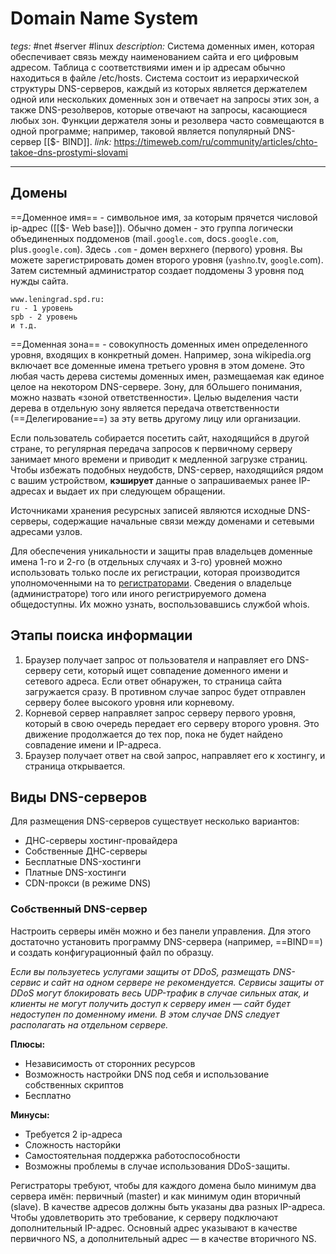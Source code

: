 # Domain Name System
*tegs:* #net #server #linux
*description:* Система доменных имен, которая обеспечивает связь между наименованием сайта и его цифровым адресом. Таблица с соответствиями имен и ip адресам обычно находиться в файле /etc/hosts. Система состоит из иерархической структуры DNS-серверов, каждый из которых является держателем одной или нескольких доменных зон и отвечает на запросы этих зон, а также DNS-резо́лверов, которые отвечают на запросы, касающиеся любых зон. Функции держателя зоны и резолвера часто совмещаются в одной программе; например, таковой является популярный DNS-сервер [[$- BIND]].
*link:* https://timeweb.com/ru/community/articles/chto-takoe-dns-prostymi-slovami

---

## Домены

==Доменное имя== - символьное имя, за которым прячется числовой ip-адрес ([[$- Web base]]). Обычно домен - это группа логически объединенных поддоменов (mail`.google.com`, docs`.google.com`, plus`.google.com`). Здесь `.com` - домен верхнего (первого) уровня. Вы можете зарегистрировать домен второго уровня (`yashno`.tv, `google`.com). Затем системный администратор создает поддомены 3 уровня под нужды сайта.
```
www.leningrad.spd.ru:
ru - 1 уровень
spb - 2 уровень
и т.д.
```

==Доменная зона== - совокупность доменных имен определенного уровня, входящих в конкретный домен. Например, зона wikipedia.org включает все доменные имена третьего уровня в этом домене. Это любая часть дерева системы доменных имен, размещаемая как единое целое на некотором DNS-сервере. Зону, для бОльшего понимания, можно назвать «зоной ответственности». Целью выделения части дерева в отдельную зону является передача ответственности (==Делегирование==) за эту ветвь другому лицу или организации. 

Если пользователь собирается посетить сайт, находящийся в другой стране, то регулярная передача запросов к первичному серверу занимает много времени и приводит к медленной загрузке страниц. Чтобы избежать подобных неудобств, DNS-сервер, находящийся рядом с вашим устройством, **кэширует** данные о запрашиваемых ранее IP-адресах и выдает их при следующем обращении.

Источниками хранения ресурсных записей являются исходные DNS-серверы, содержащие начальные связи между доменами и сетевыми адресами узлов.

Для обеспечения уникальности и защиты прав владельцев доменные имена 1-го и 2-го (в отдельных случаях и 3-го) уровней можно использовать только после их регистрации, которая производится уполномоченными на то [регистраторами](https://ru.wikipedia.org/wiki/Регистратор_доменных_имён). Сведения о владельце (администраторе) того или иного регистрируемого домена общедоступны. Их можно узнать, воспользовавшись службой whois. 

## Этапы поиска информации
1. Браузер получает запрос от пользователя и направляет его DNS-серверу сети, который ищет совпадение доменного имени и сетевого адреса. Если ответ обнаружен, то страница сайта загружается сразу. В противном случае запрос будет отправлен серверу более высокого уровня или корневому.
2. Корневой сервер направляет запрос серверу первого уровня, который в свою очередь передает его серверу второго уровня. Это движение продолжается до тех пор, пока не будет найдено совпадение имени и IP-адреса.
3. Браузер получает ответ на свой запрос, направляет его к хостингу, и страница открывается.

## Виды DNS-серверов
Для размещения DNS-серверов существует несколько вариантов:

- ДНС-серверы хостинг-провайдера
- Собственные ДНС-серверы
- Бесплатные DNS-хостинги
- Платные DNS-хостинги
- CDN-прокси (в режиме DNS)

### Собственный DNS-сервер
Настроить серверы имён можно и без панели управления. Для этого достаточно установить программу DNS-сервера (например, ==BIND==) и создать конфигурационный файл по образцу.

*Если вы пользуетесь услугами защиты от DDoS, размещать DNS-сервис и сайт на одном сервере не рекомендуется. Cервисы защиты от DDoS могут блокировать весь UDP-трафик в случае сильных атак, и клиенты не могут получить доступ к серверу имен — сайт будет недоступен по доменному имени. В этом случае DNS следует располагать на отдельном сервере.*

**Плюсы:**
- Независимость от сторонних ресурсов
- Возможность настройки DNS под себя и использование собственных скриптов
- Бесплатно

**Минусы:**
- Требуется 2 ip-адреса
- Сложность насторйки
- Самостоятельная поддержка работоспособности
- Возможны проблемы в случае использования DDoS-защиты.

Регистраторы требуют, чтобы для каждого домена было минимум два сервера имён: первичный (master) и как минимум один вторичный (slave). В качестве адресов должны быть указаны два разных IP-адреса. Чтобы удовлетворить это требование, к серверу подключают дополнительный IP-адрес. Основный адрес указывают в качестве первичного NS, а дополнительный адрес — в качестве вторичного NS.
